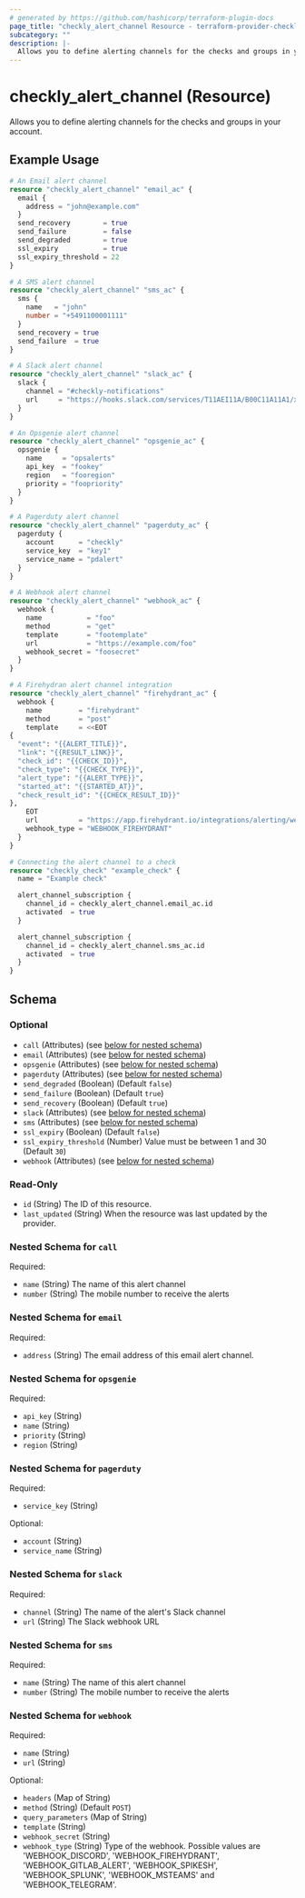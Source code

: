 ```yaml
---
# generated by https://github.com/hashicorp/terraform-plugin-docs
page_title: "checkly_alert_channel Resource - terraform-provider-checkly"
subcategory: ""
description: |-
  Allows you to define alerting channels for the checks and groups in your account.
---
```


# checkly_alert_channel (Resource)

Allows you to define alerting channels for the checks and groups in your account.

## Example Usage

```terraform
# An Email alert channel
resource "checkly_alert_channel" "email_ac" {
  email {
    address = "john@example.com"
  }
  send_recovery        = true
  send_failure         = false
  send_degraded        = true
  ssl_expiry           = true
  ssl_expiry_threshold = 22
}

# A SMS alert channel
resource "checkly_alert_channel" "sms_ac" {
  sms {
    name   = "john"
    number = "+5491100001111"
  }
  send_recovery = true
  send_failure  = true
}

# A Slack alert channel
resource "checkly_alert_channel" "slack_ac" {
  slack {
    channel = "#checkly-notifications"
    url     = "https://hooks.slack.com/services/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"
  }
}

# An Opsgenie alert channel
resource "checkly_alert_channel" "opsgenie_ac" {
  opsgenie {
    name     = "opsalerts"
    api_key  = "fookey"
    region   = "fooregion"
    priority = "foopriority"
  }
}

# A Pagerduty alert channel
resource "checkly_alert_channel" "pagerduty_ac" {
  pagerduty {
    account      = "checkly"
    service_key  = "key1"
    service_name = "pdalert"
  }
}

# A Webhook alert channel
resource "checkly_alert_channel" "webhook_ac" {
  webhook {
    name           = "foo"
    method         = "get"
    template       = "footemplate"
    url            = "https://example.com/foo"
    webhook_secret = "foosecret"
  }
}

# A Firehydran alert channel integration
resource "checkly_alert_channel" "firehydrant_ac" {
  webhook {
    name         = "firehydrant"
    method       = "post"
    template     = <<EOT
{
  "event": "{{ALERT_TITLE}}",
  "link": "{{RESULT_LINK}}",
  "check_id": "{{CHECK_ID}}",
  "check_type": "{{CHECK_TYPE}}",
  "alert_type": "{{ALERT_TYPE}}",
  "started_at": "{{STARTED_AT}}",
  "check_result_id": "{{CHECK_RESULT_ID}}"
},
    EOT
    url          = "https://app.firehydrant.io/integrations/alerting/webhooks/2/checkly"
    webhook_type = "WEBHOOK_FIREHYDRANT"
  }
}

# Connecting the alert channel to a check
resource "checkly_check" "example_check" {
  name = "Example check"

  alert_channel_subscription {
    channel_id = checkly_alert_channel.email_ac.id
    activated  = true
  }

  alert_channel_subscription {
    channel_id = checkly_alert_channel.sms_ac.id
    activated  = true
  }
}
```

<!-- schema generated by tfplugindocs -->
## Schema

### Optional

- `call` (Attributes) (see [below for nested schema](#nestedatt--call))
- `email` (Attributes) (see [below for nested schema](#nestedatt--email))
- `opsgenie` (Attributes) (see [below for nested schema](#nestedatt--opsgenie))
- `pagerduty` (Attributes) (see [below for nested schema](#nestedatt--pagerduty))
- `send_degraded` (Boolean) (Default `false`)
- `send_failure` (Boolean) (Default `true`)
- `send_recovery` (Boolean) (Default `true`)
- `slack` (Attributes) (see [below for nested schema](#nestedatt--slack))
- `sms` (Attributes) (see [below for nested schema](#nestedatt--sms))
- `ssl_expiry` (Boolean) (Default `false`)
- `ssl_expiry_threshold` (Number) Value must be between 1 and 30 (Default `30`)
- `webhook` (Attributes) (see [below for nested schema](#nestedatt--webhook))

### Read-Only

- `id` (String) The ID of this resource.
- `last_updated` (String) When the resource was last updated by the provider.

<a id="nestedatt--call"></a>
### Nested Schema for `call`

Required:

- `name` (String) The name of this alert channel
- `number` (String) The mobile number to receive the alerts


<a id="nestedatt--email"></a>
### Nested Schema for `email`

Required:

- `address` (String) The email address of this email alert channel.


<a id="nestedatt--opsgenie"></a>
### Nested Schema for `opsgenie`

Required:

- `api_key` (String)
- `name` (String)
- `priority` (String)
- `region` (String)


<a id="nestedatt--pagerduty"></a>
### Nested Schema for `pagerduty`

Required:

- `service_key` (String)

Optional:

- `account` (String)
- `service_name` (String)


<a id="nestedatt--slack"></a>
### Nested Schema for `slack`

Required:

- `channel` (String) The name of the alert's Slack channel
- `url` (String) The Slack webhook URL


<a id="nestedatt--sms"></a>
### Nested Schema for `sms`

Required:

- `name` (String) The name of this alert channel
- `number` (String) The mobile number to receive the alerts


<a id="nestedatt--webhook"></a>
### Nested Schema for `webhook`

Required:

- `name` (String)
- `url` (String)

Optional:

- `headers` (Map of String)
- `method` (String) (Default `POST`)
- `query_parameters` (Map of String)
- `template` (String)
- `webhook_secret` (String)
- `webhook_type` (String) Type of the webhook. Possible values are 'WEBHOOK_DISCORD', 'WEBHOOK_FIREHYDRANT', 'WEBHOOK_GITLAB_ALERT', 'WEBHOOK_SPIKESH', 'WEBHOOK_SPLUNK', 'WEBHOOK_MSTEAMS' and 'WEBHOOK_TELEGRAM'.
